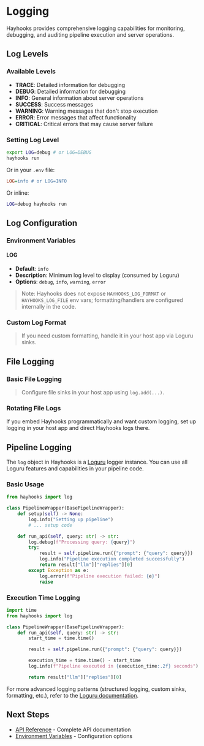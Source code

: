 # Logging

Hayhooks provides comprehensive logging capabilities for monitoring, debugging, and auditing pipeline execution and server operations.

## Log Levels

### Available Levels

- **TRACE**: Detailed information for debugging
- **DEBUG**: Detailed information for debugging
- **INFO**: General information about server operations
- **SUCCESS**: Success messages
- **WARNING**: Warning messages that don't stop execution
- **ERROR**: Error messages that affect functionality
- **CRITICAL**: Critical errors that may cause server failure

### Setting Log Level

```bash
export LOG=debug # or LOG=DEBUG
hayhooks run
```

Or in your `.env` file:

```ini
LOG=info # or LOG=INFO
```

Or inline:

```bash
LOG=debug hayhooks run
```

## Log Configuration

### Environment Variables

#### LOG

- **Default**: `info`
- **Description**: Minimum log level to display (consumed by Loguru)
- **Options**: `debug`, `info`, `warning`, `error`

> Note: Hayhooks does not expose `HAYHOOKS_LOG_FORMAT` or `HAYHOOKS_LOG_FILE` env vars; formatting/handlers are configured internally in the code.

### Custom Log Format

> If you need custom formatting, handle it in your host app via Loguru sinks.

## File Logging

### Basic File Logging

> Configure file sinks in your host app using `log.add(...)`.

### Rotating File Logs

If you embed Hayhooks programmatically and want custom logging, set up logging in your host app and direct Hayhooks logs there.

## Pipeline Logging

The `log` object in Hayhooks is a [Loguru](https://loguru.readthedocs.io/) logger instance. You can use all Loguru features and capabilities in your pipeline code.

### Basic Usage

```python
from hayhooks import log

class PipelineWrapper(BasePipelineWrapper):
    def setup(self) -> None:
        log.info("Setting up pipeline")
        # ... setup code

    def run_api(self, query: str) -> str:
        log.debug(f"Processing query: {query}")
        try:
            result = self.pipeline.run({"prompt": {"query": query}})
            log.info("Pipeline execution completed successfully")
            return result["llm"]["replies"][0]
        except Exception as e:
            log.error(f"Pipeline execution failed: {e}")
            raise
```

### Execution Time Logging

```python
import time
from hayhooks import log

class PipelineWrapper(BasePipelineWrapper):
    def run_api(self, query: str) -> str:
        start_time = time.time()

        result = self.pipeline.run({"prompt": {"query": query}})

        execution_time = time.time() - start_time
        log.info(f"Pipeline executed in {execution_time:.2f} seconds")

        return result["llm"]["replies"][0]
```

For more advanced logging patterns (structured logging, custom sinks, formatting, etc.), refer to the [Loguru documentation](https://loguru.readthedocs.io/).

## Next Steps

- [API Reference](api-reference.md) - Complete API documentation
- [Environment Variables](environment-variables.md) - Configuration options
